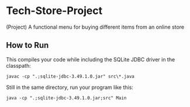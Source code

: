 # Tech-Store-Project
(Project) A functional menu for buying different items from an online store

## How to Run

This compiles your code while including the SQLite JDBC driver in the classpath:

    javac -cp ".;sqlite-jdbc-3.49.1.0.jar" src\*.java

Still in the same directory, run your program like this:
    
    java -cp ".;sqlite-jdbc-3.49.1.0.jar;src" Main